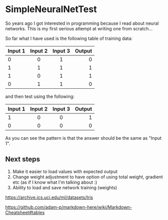 # SimpleNeuralNetTest

So years ago I got interested in programming because I read about neural networks. This is my first serious attempt at writing one from scratch...

So far what I have used is the following table of training data:

| Input 1 | Input 2 | Input 3 | Output | 
| ------- |:-------:|:-------:| ------:|
| 0|0|1|0|
| 1|1|1|1|
| 1|0|1|1|
| 0|1|1|0|

and then test using the following:

| Input 1 | Input 2 | Input 3 | Output | 
| ------- |:-------:|:-------:| ------:|
|   1     |   0     |   0     |   1    |
|   0     |   0     |   0     |   0    |

As you can see the pattern is that the answer should be the same as "Input 1".

## Next steps
1. Make it easier to load values with expected output
2. Change weight adjustment to have option of using total weight, gradient etc (as if I know what I'm talking about :)
3. Ability to load and save network training (weights)


https://archive.ics.uci.edu/ml/datasets/Iris

https://github.com/adam-p/markdown-here/wiki/Markdown-Cheatsheet#tables